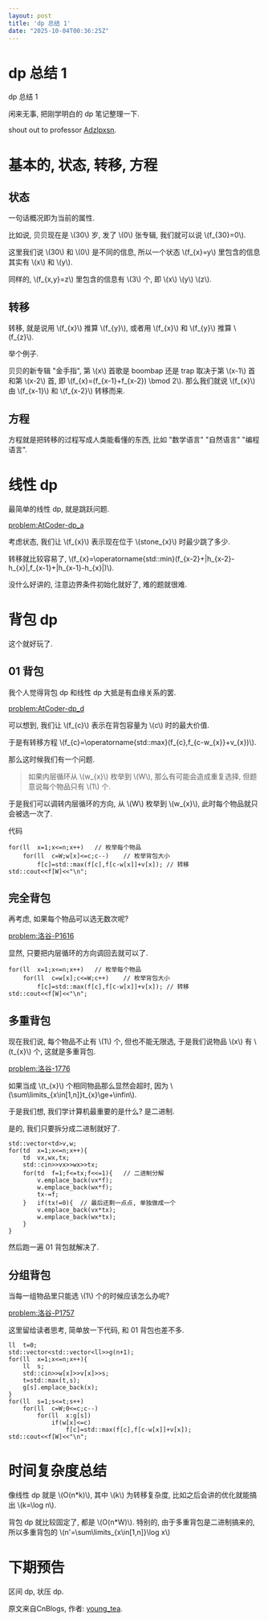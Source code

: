 ```yaml
---
layout: post
title: 'dp 总结 1'
date: "2025-10-04T00:36:25Z"
---
```

dp 总结 1
=======

dp 总结 1

闲来无事, 把刚学明白的 dp 笔记整理一下.

shout out to professor [Adzlpxsn](https://codeforces.com/profile/Adzlpxsn).

基本的, 状态, 转移, 方程
===============

状态
--

一句话概况即为当前的属性.

比如说, 贝贝现在是 \\(30\\) 岁, 发了 \\(0\\) 张专辑, 我们就可以说 \\(f\_{30}=0\\).

这里我们说 \\(30\\) 和 \\(0\\) 是不同的信息, 所以一个状态 \\(f\_{x}=y\\) 里包含的信息其实有 \\(x\\) 和 \\(y\\).

同样的, \\(f\_{x,y}=z\\) 里包含的信息有 \\(3\\) 个, 即 \\(x\\) \\(y\\) \\(z\\).

转移
--

转移, 就是说用 \\(f\_{x}\\) 推算 \\(f\_{y}\\), 或者用 \\(f\_{x}\\) 和 \\(f\_{y}\\) 推算 \\(f\_{z}\\).

举个例子.

贝贝的新专辑 "金手指", 第 \\(x\\) 首歌是 boombap 还是 trap 取决于第 \\(x-1\\) 首和第 \\(x-2\\) 首, 即 \\(f\_{x}=(f\_{x-1}+f\_{x-2}) \\bmod 2\\). 那么我们就说 \\(f\_{x}\\) 由 \\(f\_{x-1}\\) 和 \\(f\_{x-2}\\) 转移而来.

方程
--

方程就是把转移的过程写成人类能看懂的东西, 比如 "数学语言" "自然语言" "编程语言".

线性 dp
=====

最简单的线性 dp, 就是跳跃问题.

[problem:AtCoder-dp\_a](https://vjudge.net/problem/AtCoder-dp_a#author=GPT_zh)

考虑状态, 我们让 \\(f\_{x}\\) 表示现在位于 \\(stone\_{x}\\) 时最少跳了多少.

转移就比较容易了, \\(f\_{x}=\\operatorname{std::min}(f\_{x-2}+|h\_{x-2}-h\_{x}|,f\_{x-1}+|h\_{x-1}-h\_{x}|)\\).

没什么好讲的, 注意边界条件初始化就好了, 难的题就很难.

背包 dp
=====

这个就好玩了.

01 背包
-----

我个人觉得背包 dp 和线性 dp 大抵是有血缘关系的罢.

[problem:AtCoder-dp\_d](https://vjudge.net/problem/AtCoder-dp_d#author=GPT_zh)

可以想到, 我们让 \\(f\_{c}\\) 表示在背包容量为 \\(c\\) 时的最大价值.

于是有转移方程 \\(f\_{c}=\\operatorname{std::max}(f\_{c},f\_{c-w\_{x}}+v\_{x})\\).

那么这时候我们有一个问题.

> 如果内层循环从 \\(w\_{x}\\) 枚举到 \\(W\\), 那么有可能会造成重复选择, 但题意说每个物品只有 \\(1\\) 个.

于是我们可以调转内层循环的方向, 从 \\(W\\) 枚举到 \\(w\_{x}\\), 此时每个物品就只会被选一次了.

代码

    for(ll	x=1;x<=n;x++)	// 枚举每个物品
    	for(ll	c=W;w[x]<=c;c--)	// 枚举背包大小
    		f[c]=std::max(f[c],f[c-w[x]]+v[x]);	// 转移
    std::cout<<f[W]<<"\n";
    

完全背包
----

再考虑, 如果每个物品可以选无数次呢?

[problem:洛谷-P1616](https://vjudge.net/problem/%E6%B4%9B%E8%B0%B7-P1616)

显然, 只要把内层循环的方向调回去就可以了.

    for(ll	x=1;x<=n;x++)	// 枚举每个物品
    	for(ll	c=w[x];c<=W;c++)	// 枚举背包大小
    		f[c]=std::max(f[c],f[c-w[x]]+v[x]);	// 转移
    std::cout<<f[W]<<"\n";
    

多重背包
----

现在我们说, 每个物品不止有 \\(1\\) 个, 但也不能无限选, 于是我们说物品 \\(x\\) 有 \\(t\_{x}\\) 个, 这就是多重背包.

[problem:洛谷-1776](https://vjudge.net/problem/%E6%B4%9B%E8%B0%B7-P1776)

如果当成 \\(t\_{x}\\) 个相同物品那么显然会超时, 因为 \\(\\sum\\limits\_{x\\in\[1,n\]}t\_{x}\\ge+\\infin\\).

于是我们想, 我们学计算机最重要的是什么? 是二进制.

是的, 我们只要拆分成二进制就好了.

    std::vector<td>v,w;
    for(td	x=1;x<=n;x++){
    	td	vx,wx,tx;
    	std::cin>>vx>>wx>>tx;
    	for(td	f=1;f<=tx;f<<=1){	// 二进制分解
    		v.emplace_back(vx*f);
    		w.emplace_back(wx*f);
    		tx-=f;
    	}	if(tx!=0){	// 最后还剩一点点, 单独做成一个
    		v.emplace_back(vx*tx);
    		w.emplace_back(wx*tx);
    	}
    }
    

然后跑一遍 01 背包就解决了.

分组背包
----

当每一组物品里只能选 \\(1\\) 个的时候应该怎么办呢?

[problem:洛谷-P1757](https://vjudge.net/problem/%E6%B4%9B%E8%B0%B7-P1757)

这里留给读者思考, 简单放一下代码, 和 01 背包也差不多.

    ll	t=0;
    std::vector<std::vector<ll>>g(n+1);
    for(ll	x=1;x<=n;x++){
    	ll	s;
    	std::cin>>w[x]>>v[x]>>s;
    	t=std::max(t,s);
    	g[s].emplace_back(x);
    }
    for(ll	s=1;s<=t;s++)
    	for(ll	c=W;0<=c;c--)
    		for(ll	x:g[s])
    			if(w[x]<=c)
    				f[c]=std::max(f[c],f[c-w[x]]+v[x]);
    std::cout<<f[W]<<"\n";
    

时间复杂度总结
=======

像线性 dp 就是 \\(O(n\*k)\\), 其中 \\(k\\) 为转移复杂度, 比如之后会讲的优化就能搞出 \\(k=\\log n\\).

背包 dp 就比较固定了, 都是 \\(O(n\*W)\\). 特别的, 由于多重背包是二进制搞来的, 所以多重背包的 \\(n'=\\sum\\limits\_{x\\in\[1,n\]}\\log x\\)

下期预告
====

区间 dp, 状压 dp.

原文来自CnBlogs, 作者: [young\_tea](https://www.cnblogs.com/young-tea/).
